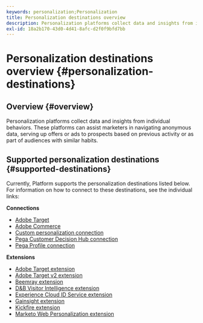```yaml
---
keywords: personalization;Personalization
title: Personalization destinations overview
description: Personalization platforms collect data and insights from individual behaviors. These platforms can assist marketers in navigating anonymous data, serving up offers or ads to prospects based on previous activity or as part of audiences with similar habits.
exl-id: 18a2b170-43d0-4d41-8afc-d2f0f9bfd7bb
---
```

# Personalization destinations overview {#personalization-destinations}

## Overview {#overview}

Personalization platforms collect data and insights from individual behaviors. These platforms can assist marketers in navigating anonymous data, serving up offers or ads to prospects based on previous activity or as part of audiences with similar habits.

## Supported personalization destinations {#supported-destinations}

Currently, Platform supports the personalization destinations listed below. For information on how to connect to these destinations, see the individual links:

**Connections**

* [Adobe Target](adobe-target-connection.md)
* [Adobe Commerce](adobe-commerce.md)
* [Custom personalization connection](custom-personalization.md)
* [Pega Customer Decision Hub connection](pega.md)
* [Pega Profile connection](pega-profile.md)

**Extensions**

* [Adobe Target extension](adobe-target.md)
* [Adobe Target v2 extension](adobe-target-v2.md)
* [Beemray extension](beemray.md)
* [D&B Visitor Intelligence extension](dnb.md)
* [Experience Cloud ID Service extension](adobe-ecid.md)
* [Gainsight extension](gainsight.md)
* [Kickfire extension](kickfire.md)
* [Marketo Web Personalization extension](marketo-web-personalization.md)
